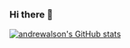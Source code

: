 ### Hi there 👋

[![andrewalson's GitHub stats](https://github-readme-stats.vercel.app/apiusername=andrewalson)](https://github.com/anuraghazra/github-readme-stats)

<!--
**andrewalson/andrewalson** is a ✨ _special_ ✨ repository because its `README.md` (this file) appears on your GitHub profile.
